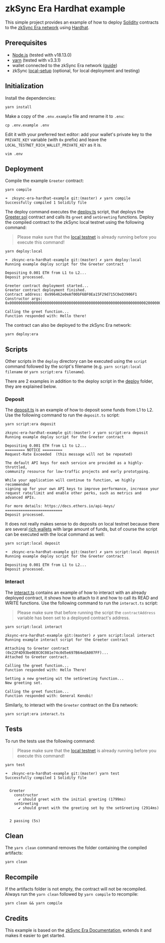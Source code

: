 # zkSync Era Hardhat example
This simple project provides an example of how to deploy [Solidity](https://soliditylang.org/) contracts to the [zkSync Era network](https://era.zksync.io/docs/) using [Hardhat](https://hardhat.org).

## Prerequisites
- [Node.js](https://github.com/nvm-sh/nvm) (tested with v18.13.0)
- [yarn](https://yarnpkg.com/getting-started/install) (tested with v3.3.1)
- wallet connected to the zkSync Era network ([guide](https://era.zksync.io/docs/dev/fundamentals/interacting.html#connecting-to-zksync-era-on-metamask))
- zkSync [local-setup](https://github.com/matter-labs/local-setup) (optional, for local deployment and testing)

## Initialization
Install the dependencies:
```
yarn install
```

Make a copy of the `.env.example` file and rename it to `.env`:
```
cp .env.example .env
```
Edit it with your preferred text editor: add your wallet's private key to the `PRIVATE_KEY` variable (with `0x` prefix) and leave the `LOCAL_TESTNET_RICH_WALLET_PRIVATE_KEY` as it is.
```
vim .env
```

## Deployment
Compile the example `Greeter` contract:
```
yarn compile
```

```
➜  zksync-era-hardhat-example git:(master) ✗ yarn compile
Successfully compiled 1 Solidity file
```

The deploy command executes the [deploy.ts](deploy/deploy.ts) script, that deploys the [Greeter.sol](contracts/Greeter.sol) contract and calls its `greet` and `setGreeting` functions. Deploy the compiled contract to the zkSync local testnet using the following command:
>Please make sure that the [local testnet](https://github.com/matter-labs/local-setup) is already running before you execute this command!
```
yarn deploy:local
```

```
➜  zksync-era-hardhat-example git:(master) ✗ yarn deploy:local
Running example deploy script for the Greeter contract

Depositing 0.001 ETH from L1 to L2...
Deposit processed.

Greeter contract deployment started...
Greeter contract deployment finished.
Contract address: 0x996462e0eAf00bF6BF0Ea15F29d715C0eD3906F1
Constructor args: 0x0000000000000000000000000000000000000000000000000000000000000020000000000000000000000000000000000000000000000000000000000000000c48656c6c6f207468657265210000000000000000000000000000000000000000

Calling the greet function...
Function responded with: Hello there!
```

The contract can also be deployed to the zkSync Era network:
```
yarn deploy:era
```

## Scripts
Other scripts in the `deploy` directory can be executed using the `script` command followed by the script's filename (e.g. `yarn script:local filename` or `yarn script:era filename`).

There are 2 examples in addition to the deploy script in the [deploy](deploy) folder, they are explained below.

### Deposit

The [deposit.ts](deploy/deposit.ts) is an example of how to deposit some funds from L1 to L2. Use the following command to run the `deposit.ts` script:
```
yarn script:era deposit
```
```
zksync-era-hardhat-example git:(master) ✗ yarn script:era deposit
Running example deploy script for the Greeter contract

Depositing 0.001 ETH from L1 to L2...
========= NOTICE =========
Request-Rate Exceeded  (this message will not be repeated)

The default API keys for each service are provided as a highly-throttled,
community resource for low-traffic projects and early prototyping.

While your application will continue to function, we highly recommended
signing up for your own API keys to improve performance, increase your
request rate/limit and enable other perks, such as metrics and advanced APIs.

For more details: https://docs.ethers.io/api-keys/
==========================
Deposit processed.
```
It does not really makes sense to do deposits on local testnet because there are several [rich wallets](https://era.zksync.io/docs/api/hardhat/testing.html#rich-wallets) with large amount of funds, but of course the script can be executed with the local command as well:
```
yarn script:local deposit
```
```
➜  zksync-era-hardhat-example git:(master) ✗ yarn script:local deposit   
Running example deploy script for the Greeter contract

Depositing 0.001 ETH from L1 to L2...
Deposit processed.
```

### Interact
The [interact.ts](deploy/interact.ts) contains an example of how to interact with an already deployed contract, it shows how to attach to it and how to call its READ and WRITE functions. Use the following command to run the `interact.ts` script:
>Please make sure that before running the script the `contractAddress` variable has been set to a deployed contract's address.
```
yarn script:local interact
```
```
zksync-era-hardhat-example git:(master) ✗ yarn script:local interact
Running example interact script for the Greeter contract

Attaching to Greeter contract (0x22F4D93be0E8C0C081e74c0d5e697B64eEA007FF)...
Attached to Greeter contract.

Calling the greet function...
Function responded with: Hello There!

Setting a new greeting wit the setGreeting function...
New greeting set.

Calling the greet function...
Function responded with: General Kenobi!
```

Similarly, to interact with the `Greeter` contract on the Era network:
```
yarn script:era interact.ts
```

## Tests
To run the tests use the following command:
>Please make sure that the [local testnet](https://github.com/matter-labs/local-setup) is already running before you execute this command!
```
yarn test
```

```
➜  zksync-era-hardhat-example git:(master) yarn test        
Successfully compiled 1 Solidity file


  Greeter
    constructor
      ✔ should greet with the initial greeting (1799ms)
    setGreeting
      ✔ should greet with the greeting set by the setGreeting (2914ms)


  2 passing (5s)
```

## Clean
The `yarn clean` command removes the folder containing the compiled artifacts:
```
yarn clean
```

## Recompile
If the artifacts folder is not empty, the contract will not be recompiled. Always run the `yarn clean` followed by `yarn compile` to recompile:
```
yarn clean && yarn compile
```

## Credits
This example is based on the [zkSync Era Documentation](https://github.com/matter-labs/zksync-web-era-docs), extends it and makes it easier to get started.
